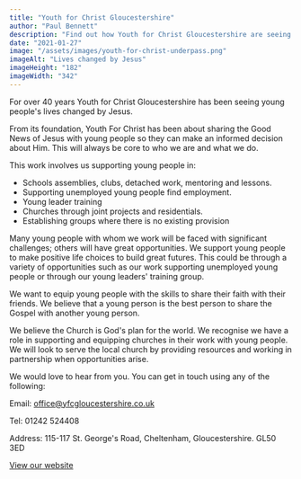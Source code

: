 ```yaml
---
title: "Youth for Christ Gloucestershire"
author: "Paul Bennett"
description: "Find out how Youth for Christ Gloucestershire are seeing young people's lives changed by Jesus."
date: "2021-01-27"
image: "/assets/images/youth-for-christ-underpass.png"
imageAlt: "Lives changed by Jesus"
imageHeight: "182"
imageWidth: "342"
---
```


For over 40 years Youth for Christ Gloucestershire has been seeing young people's lives changed by Jesus.

From its foundation, Youth For Christ has been about sharing the Good News of Jesus with young people so they can make an informed decision about Him. This will always be core to who we are and what we do. 

This work involves us supporting young people in:
- Schools assemblies, clubs, detached work, mentoring and lessons.
- Supporting unemployed young people find employment.
- Young leader training
- Churches through joint projects and residentials.
- Establishing groups where there is no existing provision

Many young people with whom we work will be faced with significant challenges; others will have great opportunities.  We support young people to make positive life choices to build great futures. This could be through a variety of opportunities such as our work supporting unemployed young people or through our young leaders' training group.

We want to equip young people with the skills to share their faith with their friends.  We believe that a young person is the best person to share the Gospel with another young person.

We believe the Church is God's plan for the world.  We recognise we have a role in supporting and equipping churches in their work with young people.  We will look to serve the local church by providing resources and working in partnership when opportunities arise.

We would love to hear from you. You can get in touch using any of the following:

Email: [office@yfcgloucestershire.co.uk](mailto:office@yfcgloucestershire.co.uk)

Tel: 01242 524408

Address: 115-117 St. George's Road, Cheltenham, Gloucestershire. GL50 3ED

[View our website](http://yfcgloucestershire.co.uk/)
